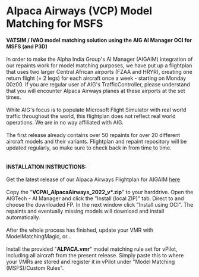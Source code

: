 # Alpaca Airways (VCP) Model Matching for MSFS
<b>VATSIM / IVAO model matching solution using the AIG AI Manager OCI for MSFS (and P3D)</b><br>
<br>
In order to make the Alpha India Group's AI Manager (AIGAIM) integration of
our repaints work for model matching purposes, we have put up a flightplan that
uses two larger Central African airports (FZAA and HRYR), creating one return
flight (= 2 legs) for each aircraft once a week - starting on Monday 00z00. If you
are regular user of AIG's TrafficController, please understand that you will encounter
Alpaca Airways planes at these airports at the set times.<br>
<br>
While AIG's focus is to populate Microsoft Flight Simulator with real world traffic
throughout the world, this flightplan does not reflect real world operations. We are
in no way affiliated with AIG.<br>
<br>
The first release already contains over 50 repaints for over 20 different aircraft models and their variants. Flightplan and repaint repository will be updated regularly, so make sure to check back in from time to time.<br>
<br>
<br>
<b>INSTALLATION INSTRUCTIONS:</b><br>
<br>
Get the latest release of our Alpaca Airways Flightplan for AIGAIM <a href="https://github.com/flightdeck2sim/MSFS-AIG/releases" target="_blank">here</a><br>
<br>
Copy the "<b>VCPAI_AlpacaAirways_2022_v*.zip</b>" to your harddrive. Open the AIGTech -
AI Manager and click the "Install (local ZIP)" tab. Direct to and choose the downloaded
FP. In the next window click "Install using OCI". The repaints and eventually missing
models will download and install automatically.<br>
<br>
After the whole process has finished, update your VMR with ModelMatchingMagic, or...<br>
<br>
Install the provided "<b>ALPACA.vmr</b>" model matching rule set for vPilot, including all aircraft from the present
release. Simply paste this to where your VMRs are stored and register it in vPilot under
"Model Matching (MSFS)/Custom Rules".
